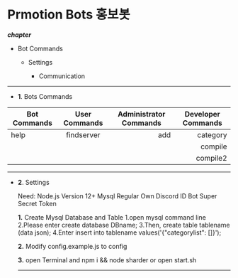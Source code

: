 Prmotion Bots 홍보봇 
=============
***chapter***
* Bot Commands

  + Settings

    * Communication

---------------------------------------
+ **1**. Bots Commands

|  <center>Bot Commands</center> |  <center>User Commands</center> |  <center>Administrator Commands</center> |  <center>Developer Commands</center> |
|:--------|:--------:|--------:|--------:|
|help |findserver |add  |category |
| | | |compile |
| | | |compile2 |
---------------------------------------
+ **2**. Settings

  Need:
    Node.js Version 12+
    Mysql Regular
    Own Discord ID
    Bot Super Secret Token
    
    
   **1.** Create Mysql Database and Table
        1.open mysql command line
        2.Please enter create database DBname;
        3.Then, 
        create table tablename (data json);
        4.Enter
        insert into tablename values('{"categorylist": []}');
        
       
          
   **2.** Modify config.example.js to config
   
   
   
  
   **3.** open Terminal and npm i && node sharder or open start.sh
   
   ---------------------------------------
   
  
